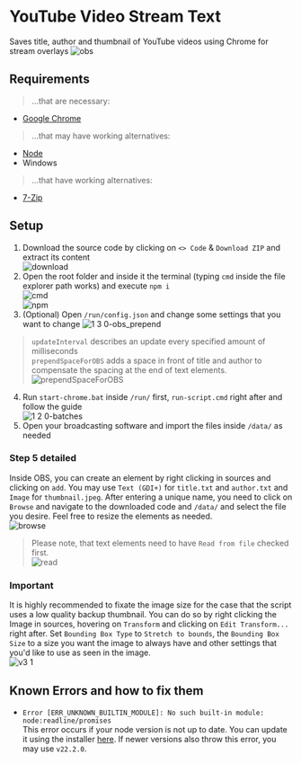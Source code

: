# YouTube Video Stream Text
Saves title, author and thumbnail of YouTube videos using Chrome for stream overlays
![obs](https://github.com/ItsLeMax/YouTube-Video-Stream-Text/assets/80857459/5c6c2c65-1320-4976-8cc4-4a810ed3653c)

## Requirements
> ...that are necessary:
- [Google Chrome](https://www.google.com/chrome/de/download-chrome/)
> ...that may have working alternatives:
- [Node](https://nodejs.org/en/download/prebuilt-installer)
- Windows
> ...that have working alternatives:
- [7-Zip](https://7-zip.de/download.html)

## Setup
1. Download the source code by clicking on `<> Code` & `Download ZIP` and extract its content\
![download](https://github.com/ItsLeMax/YouTube-Video-Stream-Text/assets/80857459/883af1c1-5670-4325-88b3-24452ebc5acb)
2. Open the root folder and inside it the terminal (typing `cmd` inside the file explorer path works) and execute `npm i`\
![cmd](https://github.com/ItsLeMax/YouTube-Video-Stream-Text/assets/80857459/7334f1ee-197e-46e2-8909-2ea95e83f9f6)\
![npm](https://github.com/user-attachments/assets/25b67d93-759a-4ce7-875b-364aac09dcbd)
3. (Optional) Open `/run/config.json` and change some settings that you want to change
![1 3 0-obs_prepend](https://github.com/user-attachments/assets/9da339a5-9a3b-45fc-b432-fb4a32485119)
> `updateInterval` describes an update every specified amount of milliseconds\
> `prependSpaceForOBS` adds a space in front of title and author to compensate the spacing at the end of text elements.\
![prependSpaceForOBS](https://github.com/ItsLeMax/YouTube-Video-Stream-Text/assets/80857459/f4e7f163-a664-4c4d-abe5-fd32b89596f3)
4. Run `start-chrome.bat` inside `/run/` first, `run-script.cmd` right after and follow the guide\
![1 2 0-batches](https://github.com/user-attachments/assets/678ea8d3-6cf7-4584-8e17-08375d2c5e3a)
5. Open your broadcasting software and import the files inside `/data/` as needed

### Step 5 detailed
Inside OBS, you can create an element by right clicking in sources and clicking on `add`. You may use `Text (GDI+)` for `title.txt` and `author.txt` and `Image` for `thumbnail.jpeg`. After entering a unique name, you need to click on `Browse` and navigate to the downloaded code and `/data/` and select the file you desire. Feel free to resize the elements as needed.\
![browse](https://github.com/ItsLeMax/YouTube-Video-Stream-Text/assets/80857459/d880de97-6c9a-4756-88ee-1095b1dc1478)
> Please note, that text elements need to have `Read from file` checked first.\
![read](https://github.com/ItsLeMax/YouTube-Video-Stream-Text/assets/80857459/a2781753-90c7-4062-be5c-0f4c15232995)

### Important
It is highly recommended to fixate the image size for the case that the script uses a low quality backup thumbnail. You can do so by right clicking the Image in sources, hovering on `Transform` and clicking on `Edit Transform...` right after. Set `Bounding Box Type` to `Stretch to bounds`, the `Bounding Box Size` to a size you want the image to always have and other settings that you'd like to use as seen in the image.\
![v3 1](https://github.com/ItsLeMax/YouTube-Video-Stream-Text/assets/80857459/cfefa5e4-8727-4c98-91cb-9337d8c107f2)

## Known Errors and how to fix them
- `Error [ERR_UNKNOWN_BUILTIN_MODULE]: No such built-in module: node:readline/promises`\
This error occurs if your node version is not up to date. You can update it using the installer [here](https://nodejs.org/en/download/prebuilt-installer). If newer versions also throw this error, you may use `v22.2.0`.